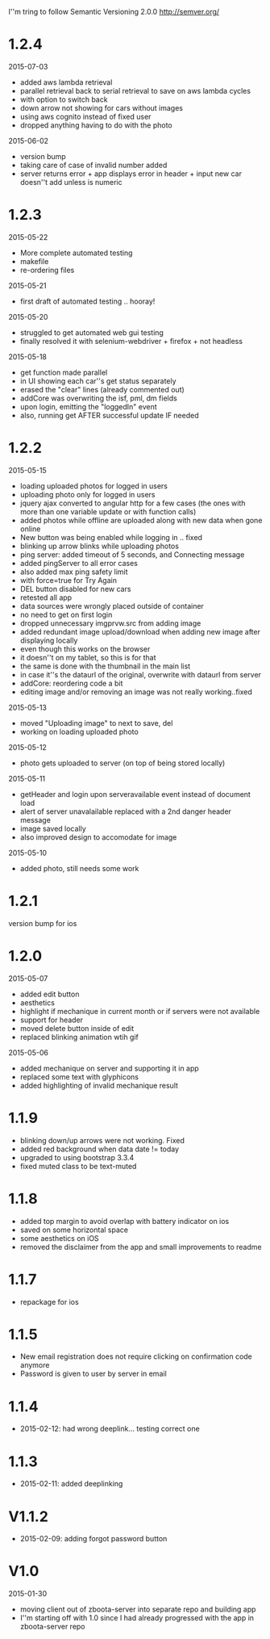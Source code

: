 I''m tring to follow Semantic Versioning 2.0.0
http://semver.org/

# 1.2.4
2015-07-03
* added aws lambda retrieval
* parallel retrieval back to serial retrieval to save on aws lambda cycles
 * with option to switch back
* down arrow not showing for cars without images
* using aws cognito instead of fixed user
* dropped anything having to do with the photo

2015-06-02
* version bump
* taking care of case of invalid number added
 * server returns error + app displays error in header + input new car doesn''t add unless is numeric

# 1.2.3
2015-05-22
* More complete automated testing
* makefile
* re-ordering files

2015-05-21
* first draft of automated testing .. hooray!

2015-05-20
* struggled to get automated web gui testing
* finally resolved it with selenium-webdriver + firefox + not headless

2015-05-18
* get function made parallel
 * in UI showing each car''s get status separately
* erased the "clear" lines (already commented out)
* addCore was overwriting the isf, pml, dm fields
* upon login, emitting the "loggedIn" event
 * also, running get AFTER successful update IF needed

# 1.2.2
2015-05-15
* loading uploaded photos for logged in users
* uploading photo only for logged in users
* jquery ajax converted to angular http for a few cases (the ones with more than one variable update or with function calls)
* added photos while offline are uploaded along with new data when gone online
* New button was being enabled while logging in .. fixed
* blinking up arrow blinks while uploading photos
* ping server: added timeout of 5 seconds, and Connecting message
* added pingServer to all error cases
 * also added max ping safety limit
 * with force=true for Try Again
* DEL button disabled for new cars
* retested all app
* data sources were wrongly placed outside of container
* no need to get on first login
* dropped unnecessary imgprvw.src from adding image
* added redundant image upload/download when adding new image after displaying locally
 * even though this works on the browser
 * it doesn''t on my tablet, so this is for that
 * the same is done with the thumbnail in the main list
  * in case it''s the dataurl of the original, overwrite with dataurl from server
* addCore: reordering code a bit
* editing image and/or removing an image was not really working..fixed

2015-05-13
* moved "Uploading image" to next to save, del
* working on loading uploaded photo

2015-05-12
* photo gets uploaded to server (on top of being stored locally)

2015-05-11
* getHeader and login upon serveravailable event instead of document load
* alert of server unavalailable replaced with a 2nd danger header message
* image saved locally
* also improved design to accomodate for image

2015-05-10
* added photo, still needs some work

# 1.2.1
version bump for ios

# 1.2.0
2015-05-07
* added edit button
* aesthetics
* highlight if mechanique in current month or if servers were not available
* support for header
* moved delete button inside of edit
* replaced blinking animation wtih gif

2015-05-06
* added mechanique on server and supporting it in app
* replaced some text with glyphicons
* added highlighting of invalid mechanique result

# 1.1.9
* blinking down/up arrows were not working. Fixed
* added red background when data date != today
* upgraded to using bootstrap 3.3.4
* fixed muted class to be text-muted

# 1.1.8
* added top margin to avoid overlap with battery indicator on ios
* saved on some horizontal space
* some aesthetics on iOS
* removed the disclaimer from the app and small improvements to readme

# 1.1.7
* repackage for ios

# 1.1.5
* New email registration does not require clicking on confirmation code anymore
* Password is given to user by server in email

# 1.1.4
* 2015-02-12: had wrong deeplink... testing correct one

# 1.1.3
* 2015-02-11: added deeplinking

# V1.1.2
* 2015-02-09: adding forgot password button

# V1.0
2015-01-30
* moving client out of zboota-server into separate repo and building app
* I''m starting off with 1.0 since I had already progressed with the app in zboota-server repo
